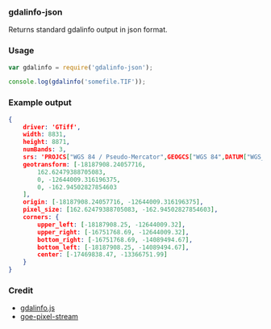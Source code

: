 ### gdalinfo-json

Returns standard gdalinfo output in json format.

### Usage

```javascript
var gdalinfo = require('gdalinfo-json');

console.log(gdalinfo('somefile.TIF'));
```

### Example output

```json
{
    driver: 'GTiff',
    width: 8831,
    height: 8871,
    numBands: 3,
    srs: 'PROJCS["WGS 84 / Pseudo-Mercator",GEOGCS["WGS 84",DATUM["WGS_1984",SPHEROID["WGS 84",6378137,298.257223563,AUTHORITY["EPSG","7030"]],AUTHORITY["EPSG","6326"]],PRIMEM["Greenwich",0],UNIT["degree",0.0174532925199433],AUTHORITY["EPSG","4326"]],PROJECTION["Mercator_1SP"],PARAMETER["central_meridian",0],PARAMETER["scale_factor",1],PARAMETER["false_easting",0],PARAMETER["false_northing",0],UNIT["metre",1,AUTHORITY["EPSG","9001"]],EXTENSION["PROJ4","+proj=merc +a=6378137 +b=6378137 +lat_ts=0.0 +lon_0=0.0 +x_0=0.0 +y_0=0 +k=1.0 +units=m +nadgrids=@null +wktext  +no_defs"],AUTHORITY["EPSG","3857"]]',
    geotransform: [-18187908.24057716,
        162.62479388705083,
        0, -12644009.316196375,
        0, -162.94502827854603
    ],
    origin: [-18187908.24057716, -12644009.316196375],
    pixel_size: [162.62479388705083, -162.94502827854603],
    corners: {
        upper_left: [-18187908.25, -12644009.32],
        upper_right: [-16751768.69, -12644009.32],
        bottom_right: [-16751768.69, -14089494.67],
        bottom_left: [-18187908.25, -14089494.67],
        center: [-17469838.47, -13366751.99]
    }
}

```

### Credit

- [gdalinfo.js](https://github.com/naturalatlas/node-gdal/blob/master/examples/gdalinfo.js)
- [goe-pixel-stream](https://github.com/mapbox/geo-pixel-stream)
